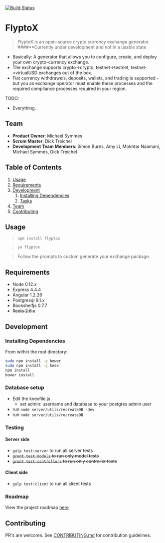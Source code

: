 [![Build Status](https://travis-ci.org/FlipSideHR/FlyptoX.svg?branch=master)](https://travis-ci.org/FlipSideHR/FlyptoX)

# FlyptoX

> FlyptoX is an open-source crypto currency exchange generator.
####**Currently under development and not in a usable state
- Basically: A generator that allows you to configure, create, and deploy your own crypto-currency exchange.
- The exchange supports crypto->crypto, testnet->testnet, testnet->virtualUSD exchanges out of the box.
- Fiat currency withdrawels, deposits, wallets, and trading is supported - but you as exchange operator must enable these processes and the required compliance processes required in your region.

TODO:
- Everything.

## Team

  - __Product Owner__: Michael Symmes
  - __Scrum Master__: Dick Treichel
  - __Development Team Members__: Simon Burns, Amy Li, Mokhtar Naamani, Michael Symmes, Dick Treichel

## Table of Contents

1. [Usage](#Usage)
1. [Requirements](#requirements)
1. [Development](#development)
    1. [Installing Dependencies](#installing-dependencies)
    1. [Tasks](#tasks)
1. [Team](#team)
1. [Contributing](#contributing)

## Usage

> `npm install flyptox`

> `yo flyptox`

> Follow the prompts to custom generate your exchange package.

## Requirements

- Node 0.12.x
- Express 4.4.4
- Angular 1.2.26
- Postgresql 9.1.x
- Bookshelfjs 0.7.7 
- ~~Redis 2.6.x~~

## Development

### Installing Dependencies

From within the root directory:

```sh
sudo npm install -g bower
sudo npm install -g knex
npm install
bower install
```

### Database setup

- Edit the knexfile.js
   - set admin: username and database to your postgres admin user
- run `node server/utils/recreateDB -dev`
- run `node server/utils/recreateDB`

### Testing

#### Server side
- `gulp test:server` to run all server tests
- ~~`grunt test:models` to run only model tests~~
- ~~`grunt test:controllers` to run only controller tests~~

#### Client side
- `gulp test:client` to run all client tests

### Roadmap

View the project roadmap [here](https://github.com/FlipSideHR/FlyptoX/issues)

## Contributing

PR's are welcome.
See [CONTRIBUTING.md](CONTRIBUTING.md) for contribution guidelines.
